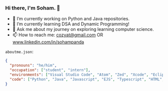 ### Hi there, I'm Soham. 👋


<!--**cozyat/cozyat** is a ✨ _special_ ✨ repository because its `README.md` (this file) appears on your GitHub profile.-->

- 🔭 I’m currently working on Python and Java repositories.
- 🌱 I’m currently learning DSA and Dynamic Programming!
- 💬 Ask me about my journey on exploring learning computer science.
- 📫 How to reach me: cozyat@gmail.com OR www.linkedin.com/in/sohampanda

`aboutme.json`:
```JSON
{
  "pronouns": "he/him",
  "occupation": ["student", "intern"],
  "environments": ["Visual Studio Code", "Atom", "Zed", "Xcode", "Eclipse", "Venv"],
  "code": ["Python", "Java", "Javascript", "EJS", "Typescript", "HTML", "CSS"]
}
```
